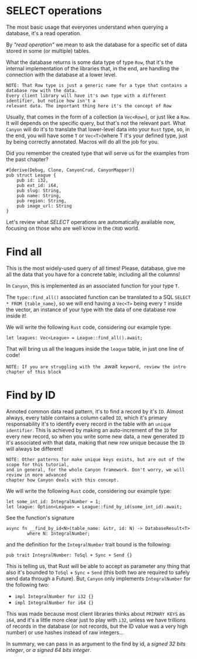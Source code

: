 # SELECT operations

The most basic usage that everyones understand when querying a database, it's a read operation.

By *"read operation"* we mean to ask the database for a specific set of data stored in some (or multiple)
tables.

What the database returns is some data type of type `Row`, that it's the internal implementation
of the libraries that, in the end, are handling the connection with the database at a lower level.

```
NOTE: That Row type is just a generic name for a type that contains a database row with the data.
Every client library will have it's own type with a different identifier, but notice how isn't a
relevant data. The important thing here it's the concept of Row
```

Usually, that comes in the form of a collection (a `Vec<Row>`), or just like a `Row`. It will depends
on the specific query, but that's not the relevant part.
What `Canyon` will do it's to translate that lower-level data into your `Rust` type, 
so, in the end, you will have some `T` or `Vec<T>`(where T it's your defined type, just by being
correctly annotated. Macros will do all the job for you.

Did you remember the created type that will serve us for the examples from the past chapter?

```
#[derive(Debug, Clone, CanyonCrud, CanyonMapper)]
pub struct League {
    pub id: i32,
    pub ext_id: i64,
    pub slug: String,
    pub name: String,
    pub region: String,
    pub image_url: String
}

```

Let's review what *SELECT* operations are automatically available now, focusing
on those who are well know in the `CRUD` world.


# Find all

This is the most widely-used query of all times! Please, database, give me all the data that you have
for a concrete table, including all the columns!

In `Canyon`, this is implemented as an associated function for your type `T`.

The `type::find_all()` associated function can be translated to a SQL `SELECT * FROM {table_name}`,
so we will end having a `Vec<T>` being every `T` inside the vector, an instance of your type with
the data of one database row inside it!

We will write the following `Rust` code, considering our example type:

`let leagues: Vec<League> = League::find_all().await;`

That will bring us all the leagues inside the `league` table, in just one line of code!

`NOTE: If you are struggling with the `.await` keyword, review the intro chapter of this block`


# Find by ID

Annoted common data read pattern, it's to find a record by it's `ID`. Almost always, every table contains
a column called `ID`, which it's primary responsability it's to identify every record in the table
with an `unique identifier`. This is achieved by making an auto-increment of the `ID` for every new
record, so when you write some new data, a new generated `ID` it's associated with that data, making
that new row unique because the `ID` will always be different!

```
NOTE: Other patterns for make unique keys exists, but are out of the scope for this tutorial,
and in general, for the whole Canyon framework. Don't worry, we will review in more advanced
chapter how Canyon deals with this concept.
```

We will write the following `Rust` code, considering our example type:

```
let some_int_id: IntegralNumber = 1;
let league: Option<League> = League::find_by_id(some_int_id).await;
```

See the function's signature 
```
async fn __find_by_id<N>(table_name: &str, id: N) -> DatabaseResult<T> 
        where N: IntegralNumber;
```

and the definition for the `IntegralNumber` trait bound is the following:
```
pub trait IntegralNumber: ToSql + Sync + Send {}
```

This is telling us, that Rust will be able to accept as parameter any thing that
also it's bounded to `ToSql` + `Sync` + `Send` (this both two are required to safely
send data through a Future<T>).
But, `Canyon` only implements `IntegralNumber` for the following two:
- `impl IntegralNumber for i32 {}`
- `impl IntegralNumber for i64 {}`

This was made because most client libraries thinks about `PRIMARY KEYS` as `i64`, 
and it's a little more clear just to play with `i32`, unless we have trillions of records 
in the database (or not records, but the ID value was a very high number) or use hashes 
instead of raw integers...

In summary, we can pass in as argument to the find by id, a *signed 32 bits integer*,
or *a signed 64 bits integer*.

